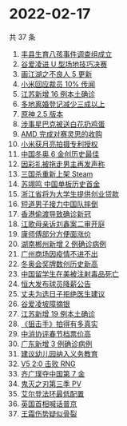 # 2022-02-17

共 37 条

<!-- BEGIN ZHIHUSEARCH -->
<!-- 最后更新时间 Thu Feb 17 2022 15:09:21 GMT+0800 (China Standard Time) -->
1. [丰县生育八孩事件调查组成立](https://www.zhihu.com/search?q=丰县八孩调查组)
1. [谷爱凌进 U 型场地技巧决赛](https://www.zhihu.com/search?q=谷爱凌)
1. [画江湖之不良人 5 更新](https://www.zhihu.com/search?q=不良人)
1. [小米回应裁员 10% 传闻](https://www.zhihu.com/search?q=小米裁员)
1. [江苏新增 16 例本土确诊](https://www.zhihu.com/search?q=江苏疫情)
1. [多地离婚登记减少三成以上](https://www.zhihu.com/search?q=离婚登记减少)
1. [原神 2.5 版本](https://www.zhihu.com/search?q=原神)
1. [涉事星巴克被送白花扔鸡蛋](https://www.zhihu.com/search?q=星巴克)
1. [AMD 完成对赛灵思的收购](https://www.zhihu.com/search?q=AMD收购赛灵思)
1. [小米获月亮拍摄专利授权](https://www.zhihu.com/search?q=小米月亮拍摄专利)
1. [中国冬奥 6 金创历史最佳](https://www.zhihu.com/search?q=冬奥奖牌)
1. [因彩礼被拖走男主再发声称](https://www.zhihu.com/search?q=因彩礼被拖走)
1. [三国杀重新上架 Steam](https://www.zhihu.com/search?q=三国杀)
1. [苏翊鸣 中国单板历史首金](https://www.zhihu.com/search?q=苏翊鸣)
1. [浙江省将为大学生提供创业贷款](https://www.zhihu.com/search?q=浙江省创业贷款)
1. [短道男子接力中国队摔倒](https://www.zhihu.com/search?q=短道速滑)
1. [香港偷渡导致确诊新冠](https://www.zhihu.com/search?q=香港偷渡)
1. [江歌母亲诉刘鑫案二审开庭](https://www.zhihu.com/search?q=江歌案)
1. [康师傅部分方便面涨价](https://www.zhihu.com/search?q=康师傅涨价)
1. [湖南郴州新增 2 例确诊病例](https://www.zhihu.com/search?q=湖南新增)
1. [广州商场因疫情不进不出](https://www.zhihu.com/search?q=广州商场)
1. [冬奥会奖牌数创历史新高](https://www.zhihu.com/search?q=冬奥会奖牌数)
1. [中国留学生在美被注射毒品死亡](https://www.zhihu.com/search?q=中国留学生)
1. [恒大发布球员降薪公告](https://www.zhihu.com/search?q=恒大)
1. [丈夫为选日子拒绝医生建议](https://www.zhihu.com/search?q=为选日子拒签字)
1. [谷爱凌坡障摘银](https://www.zhihu.com/search?q=谷爱凌)
1. [江苏新增 19 例本土确诊](https://www.zhihu.com/search?q=江苏疫情)
1. [《狙击手》拍得有多真实](https://www.zhihu.com/search?q=狙击手)
1. [中消协评春节档票价高](https://www.zhihu.com/search?q=春节档票价高)
1. [广东新增 3 例确诊病例](https://www.zhihu.com/search?q=广东疫情)
1. [建议幼儿园纳入义务教育](https://www.zhihu.com/search?q=幼儿园纳入义务教育)
1. [V5 2:0 击败 RNG ](https://www.zhihu.com/search?q=v5)
1. [齐广璞夺中国第 7 金](https://www.zhihu.com/search?q=齐广璞)
1. [鬼灭之刃第三季 PV](https://www.zhihu.com/search?q=鬼灭之刃)
1. [艾尔登法环最低配置](https://www.zhihu.com/search?q=艾尔登法环)
1. [英国首相喊话普京](https://www.zhihu.com/search?q=英国首相)
1. [王霜伤势疑似骨裂](https://www.zhihu.com/search?q=王霜)
<!-- END ZHIHUSEARCH -->
